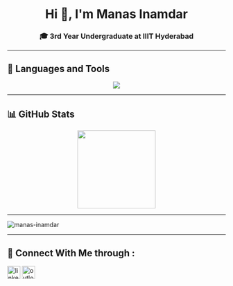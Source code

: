 <h1 align="center">Hi 👋, I'm Manas Inamdar</h1>
<h3 align="center">🎓 3rd Year Undergraduate at IIIT Hyderabad</h3>

---

## 🧰 Languages and Tools
<p align="center">
  <img src="https://skillicons.dev/icons?i=js,react,nodejs,express,mongodb,html,css,tailwind,bootstrap,mysql,git,github,vscode,postman" />
</p>

---

## 📊 GitHub Stats

<p align="center">
  <img src="https://github-readme-stats.vercel.app/api?username=manas-inamdar&show_icons=true&theme=radical&hide=prs" height="180px"/>
</p>

---


<p>
  <img src="https://komarev.com/ghpvc/?username=manas-inamdar&label=Profile%20views&color=0e75b6&style=flat" alt="manas-inamdar" />
</p>

---



## 🤝 Connect With Me through :

<p align="left">
  <a href="https://www.linkedin.com/in/manas-inamdar-66b409226/" target="blank"><img src="https://cdn-icons-png.flaticon.com/512/174/174857.png" alt="linkedin" height="30" /></a>
<a href="mailto:manas.inamdar@students.iiit.ac.in"><img src="https://cdn-icons-png.flaticon.com/512/732/732221.png" alt="outlook" height="30" /></a>
</p>
